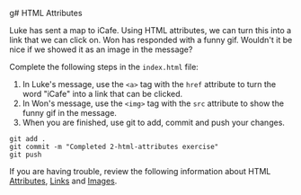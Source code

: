 g# HTML Attributes

Luke has sent a map to iCafe. Using HTML attributes, we can turn this into a link that we can click on. Won has responded with a funny gif. Wouldn't it be nice if we showed it as an image in the message?

Complete the following steps in the `index.html` file:

1. In Luke's message, use the `<a>` tag with the `href` attribute to turn the word "iCafe" into a link that can be clicked.
2. In Won's message, use the `<img>` tag with the `src` attribute to show the funny gif in the message.
3. When you are finished, use git to add, commit and push your changes.

```shell
git add .
git commit -m "Completed 2-html-attributes exercise"
git push
```

If you are having trouble, review the following information about HTML [Attributes](https://marksheet.io/html-syntax.html#attributes), [Links](https://marksheet.io/html-links.html) and [Images](https://marksheet.io/html-images.html).
